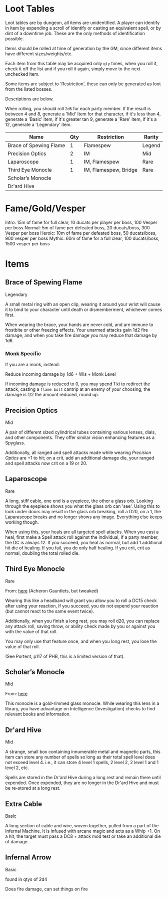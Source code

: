 # Loot Tables

Loot tables are by dungeon, all items are unidentified. A player can identify in item by expending a scroll of identify
or casting an equivalent spell, or by dint of a downtime job. These are the only methods of identification possible.

Items should be rolled at time of generation by the GM, since different items have different sizes/weights/etc.

Each item from this table may be acquired only `qty` times, when you roll it, check it off the list and if you roll it
again, simply move to the next unchecked item.

Some items are subject to 'Restriction', these can only be generated as loot from the listed bosses.

Descriptions are below.

When rolling, you should roll `2d6` for each party member. If the result is between 4 and 8, generate a 'Mid' Item for
that character, if it's less than 4, generate a 'Basic' item, if it's greater tan 9, generate a 'Rare' item, if it's a
12, generate a 'Legendary' item.


| Name                   | Qty | Restriction   | Rarity |
| ----                   | --- | -----------   | ------ |
| Brace of Spewing Flame | 1   | Flamespew     | Legend |
| Precision Optics       | 2   | IM            | Mid |
| Laparoscope            | 1   | IM, Flamespew | Rare |
| Third Eye Monocle            | 1   | IM, Flamespew, Bridge | Rare |
| Scholar’s Monocle
| Dr'ard Hive



# Fame/Gold/Vesper

Intro: 15m of fame for full clear, 10 ducats per player per boss, 100 Vesper per boss
Normal: 5m of fame per defeated boss, 20 ducats/boss, 300 Vesper per boss
Heroic: 10m of fame per defeated boss, 50 ducats/boss, 900 vesper per boss
Mythic: 60m of fame for a full clear, 100 ducats/boss, 1500 vesper per boss

# Items

## Brace of Spewing Flame

Legendary

A small metal ring with an open clip, wearing it around your wrist will cause it to bind to your character until death
or dismemberment, whichever comes first.

When wearing the brace, your hands are never cold, and are immune to frostbite or other freezing effects. Your unarmed
attacks gain 1d2 fire damage, and when you take fire damage you may reduce that damage by 1d6.

### Monk Specific

If you are a monk, instead:

Reduce incoming damage by 1d6 + Wis + Monk Level

If incoming damage is reduced to 0, you may spend 1 ki to redirect the attack, casting a `flame bolt` cantrip at an
enemy of your choosing, the damage is 1/2 the amount reduced, round up.

## Precision Optics

Mid

A pair of different sized cylindrical tubes containing various lenses, dials, and other components. They offer similar
vision enhancing features as a Spyglass.

Additionally, all ranged and spell attacks made while wearing _Precision Optics_ are +1 to hit; on a crit, add an
additional damage die, your ranged and spell attacks now crit on a 19 or 20.

## Laparoscope

Rare

A long, stiff cable, one end is a eyepiece, the other a glass orb. Looking through the eyepiece shows you what the glass
orb can 'see'. Using this to look under doors may result in the glass orb breaking, roll a D20, on a 1, the Laparascope
breaks and no longer shows any image. Everything else keeps working though.

When using this, your heals are all targeted spell attacks. When you cast a heal, first make a Spell attack roll against
the individual, if a party member, the DC is always 12. If you succeed, you heal as normal, but add 1 additional hit die
of healing. If you fail, you do only half healing. If you crit, crit as normal, doubling the total rolled die.

## Third Eye Monocle

Rare

From: [here](https://www.reddit.com/r/DnD/comments/6ja76f/lets_gather_a_list_of_fun_unique_magical_items/) (Acheron
Gauntlets, but tweaked)

Wearing this like a headband will grant you allow you to roll a DC15 check after using your reaction, if you succeed,
you do not expend your reaction (but cannot react to the same event twice).

Additionally, when you finish a long rest, you may roll d20, you can replace any attack roll, saving throw, or ability
check made by you or against you with the value of that roll.

You may only use that feature once, and when you long rest, you lose the value of that roll.

(See Portent, p117 of PHB, this is a limited version of that).

## Scholar’s Monocle

Mid

From: [here](https://www.reddit.com/r/DnD/comments/6ja76f/lets_gather_a_list_of_fun_unique_magical_items/)

This monocle is a gold-rimmed glass monocle. While wearing this lens in a library, you have advantage on Intelligence
(Investigation) checks to find relevant books and information.

## Dr'ard Hive

Mid

A strange, small box containing innumerable metal and magnetic parts, this item can store any number of spells so long
as their total spell level does not exceed level 4. i.e., it can store 4 level 1 spells, 2 level 2, 2 level 1 and 1
level 2, etc.

Spells are stored in the Dr'ard Hive during a long rest and remain there until expended. Once expended, they are no
longer in the Dr'ard Hive and must be re-stored at a long rest.


## Extra Cable

Basic

A long section of cable and wire, woven together, pulled from a part of the Infernal Machine. It is infused with arcane
magic and acts as a Whip +1. On a hit, the target must pass a DC8 + attack mod test or take an additional die of damage.

## Infernal Arrow

Basic

found in qtys of 2d4

Does fire damage, can set things on fire

## 




